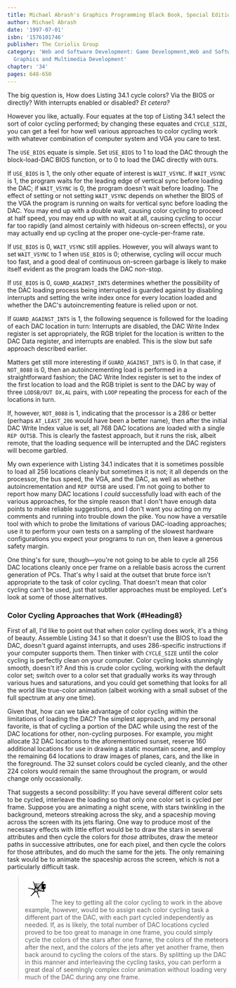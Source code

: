 ```yaml
---
title: Michael Abrash's Graphics Programming Black Book, Special Edition
author: Michael Abrash
date: '1997-07-01'
isbn: '1576101746'
publisher: The Coriolis Group
category: 'Web and Software Development: Game Development,Web and Software Development:
  Graphics and Multimedia Development'
chapter: '34'
pages: 648-650
---
```


The big question is, How does Listing 34.1 cycle colors? Via the BIOS or
directly? With interrupts enabled or disabled? *Et cetera?*

However you like, actually. Four equates at the top of Listing 34.1
select the sort of color cycling performed; by changing these equates
and `CYCLE_SIZE`, you can get a feel for how well various approaches
to color cycling work with whatever combination of computer system and
VGA you care to test.

The `USE_BIOS` equate is simple. Set `USE_BIOS` to 1 to load the
DAC through the block-load-DAC BIOS function, or to 0 to load the DAC
directly with `OUT`s.

If `USE_BIOS` is 1, the only other equate of interest is
`WAIT_VSYNC`. If `WAIT_VSYNC` is 1, the program waits for the
leading edge of vertical sync before loading the DAC; if `WAIT_VSYNC`
is 0, the program doesn't wait before loading. The effect of setting or
not setting `WAIT_VSYNC` depends on whether the BIOS of the VGA the
program is running on waits for vertical sync before loading the DAC.
You may end up with a double wait, causing color cycling to proceed at
half speed, you may end up with no wait at all, causing cycling to occur
far too rapidly (and almost certainly with hideous on-screen effects),
or you may actually end up cycling at the proper one-cycle-per-frame
rate.

If `USE_BIOS` is 0, `WAIT_VSYNC` still applies. However, you will
always want to set `WAIT_VSYNC` to 1 when `USE_BIOS` is 0;
otherwise, cycling will occur much too fast, and a good deal of
continuous on-screen garbage is likely to make itself evident as the
program loads the DAC non-stop.

If `USE_BIOS` is 0, `GUARD_AGAINST_INTS` determines whether the
possibility of the DAC loading process being interrupted is guarded
against by disabling interrupts and setting the write index once for
every location loaded and whether the DAC's autoincrementing feature is
relied upon or not.

If `GUARD_AGAINST_INTS` is 1, the following sequence is followed for
the loading of each DAC location in turn: Interrupts are disabled, the
DAC Write Index register is set appropriately, the RGB triplet for the
location is written to the DAC Data register, and interrupts are
enabled. This is the slow but safe approach described earlier.

Matters get still more interesting if `GUARD_AGAINST_INTS` is 0. In
that case, if `NOT_8088` is 0, then an autoincrementing load is
performed in a straightforward fashion; the DAC Write Index register is
set to the index of the first location to load and the RGB triplet is
sent to the DAC by way of three `LODSB/OUT DX,AL` pairs, with `LOOP`
repeating the process for each of the locations in turn.

If, however, `NOT_8088` is 1, indicating that the processor is a 286
or better (perhaps `AT_LEAST_286` would have been a better name),
then after the initial DAC Write Index value is set, all 768 DAC
locations are loaded with a single `REP OUTSB`. This is clearly the
fastest approach, but it runs the risk, albeit remote, that the loading
sequence will be interrupted and the DAC registers will become garbled.

My own experience with Listing 34.1 indicates that it is sometimes
possible to load all 256 locations cleanly but sometimes it is not; it
all depends on the processor, the bus speed, the VGA, and the DAC, as
well as whether autoincrementation and `REP OUTSB` are used. I'm not
going to bother to report how many DAC locations I *could* successfully
load with each of the various approaches, for the simple reason that I
don't have enough data points to make reliable suggestions, and I don't
want you acting on my comments and running into trouble down the pike.
You now have a versatile tool with which to probe the limitations of
various DAC-loading approaches; use it to perform your own tests on a
sampling of the slowest hardware configurations you expect your programs
to run on, then leave a generous safety margin.

One thing's for sure, though—you're not going to be able to cycle all
256 DAC locations cleanly once per frame on a reliable basis across the
current generation of PCs. That's why I said at the outset that brute
force isn't appropriate to the task of color cycling. That doesn't mean
that color cycling can't be used, just that subtler approaches must be
employed. Let's look at some of those alternatives.

### Color Cycling Approaches that Work {#Heading8}

First of all, I'd like to point out that when color cycling does work,
it's a thing of beauty. Assemble Listing 34.1 so that it doesn't use the
BIOS to load the DAC, doesn't guard against interrupts, and uses
286-specific instructions if your computer supports them. Then tinker
with `CYCLE_SIZE` until the color cycling is perfectly clean on your
computer. Color cycling looks stunningly smooth, doesn't it? And this is
crude color cycling, working with the default color set; switch over to
a color set that gradually works its way through various hues and
saturations, and you could get something that looks for all the world
like true-color animation (albeit working with a small subset of the
full spectrum at any one time).

Given that, how can we take advantage of color cycling within the
limitations of loading the DAC? The simplest approach, and my personal
favorite, is that of cycling a portion of the DAC while using the rest
of the DAC locations for other, non-cycling purposes. For example, you
might allocate 32 DAC locations to the aforementioned sunset, reserve
160 additional locations for use in drawing a static mountain scene, and
employ the remaining 64 locations to draw images of planes, cars, and
the like in the foreground. The 32 sunset colors could be cycled
cleanly, and the other 224 colors would remain the same throughout the
program, or would change only occasionally.

That suggests a second possibility: If you have several different color
sets to be cycled, interleave the loading so that only one color set is
cycled per frame. Suppose you are animating a night scene, with stars
twinkling in the background, meteors streaking across the sky, and a
spaceship moving across the screen with its jets flaring. One way to
produce most of the necessary effects with little effort would be to
draw the stars in several attributes and then cycle the colors for
*those* attributes, draw the meteor paths in successive attributes, one
for each pixel, and then cycle the colors for those attributes, and do
much the same for the jets. The only remaining task would be to animate
the spaceship across the screen, which is not a particularly difficult
task.

> ![](images/i.jpg)
> The key to getting all the color cycling to work in the above example,
> however, would be to assign each color cycling task a different part of
> the DAC, with each part cycled independently as needed. If, as is
> likely, the total number of DAC locations cycled proved to be too great
> to manage in one frame, you could simply cycle the colors of the stars
> after one frame, the colors of the meteors after the next, and the
> colors of the jets after yet another frame, then back around to cycling
> the colors of the stars. By splitting up the DAC in this manner and
> interleaving the cycling tasks, you can perform a great deal of
> seemingly complex color animation without loading very much of the DAC
> during any one frame.
